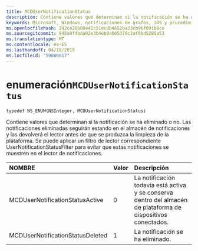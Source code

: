 ```yaml
---
title: MCDUserNotificationStatus
description: Contiene valores que determinan si la notificación se ha eliminado o no. Las notificaciones eliminadas seguirán estando en el almacén de notificaciones y las devolverá el lector antes de que se produzca la limpieza de la plataforma. Se puede aplicar un filtro de lector correspondiente UserNotificationStatusFilter para evitar que estas notificaciones se muestren en el lector de notificaciones.
keywords: Microsoft, Windows, notificaciones de grafos, iOS y procedimientos de iPhone
ms.openlocfilehash: 2d2ce28b08442c51ecdb4652ba33cb96f091b8ce
ms.sourcegitcommit: 945a0f4bda02e3b4eb9a665379c2af9bd5285a53
ms.translationtype: MT
ms.contentlocale: es-ES
ms.lasthandoff: 04/18/2019
ms.locfileid: "59800817"
---
```

# <a name="enum-mcdusernotificationstatus"></a>enumeración`MCDUserNotificationStatus`

```
typedef NS_ENUM(NSInteger, MCDUserNotificationStatus)
```

Contiene valores que determinan si la notificación se ha eliminado o no. Las notificaciones eliminadas seguirán estando en el almacén de notificaciones y las devolverá el lector antes de que se produzca la limpieza de la plataforma. Se puede aplicar un filtro de lector correspondiente UserNotificationStatusFilter para evitar que estas notificaciones se muestren en el lector de notificaciones. 

|NOMBRE | Valor | Descripción |
|:-- |:-- |:-- |
|   MCDUserNotificationStatusActive |0| La notificación todavía está activa y se conserva dentro del almacén de plataforma de dispositivos conectados. |
|   MCDUserNotificationStatusDeleted | 1| La notificación se ha eliminado.|